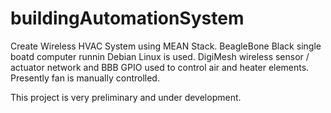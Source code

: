 # buildingAutomationSystem
Create Wireless HVAC System using MEAN Stack.  BeagleBone Black single boatd computer runnin Debian Linux is used. DigiMesh wireless sensor / actuator network and BBB GPIO used to control air and heater elements.  Presently fan is manually controlled.

This project is very preliminary and under development.
